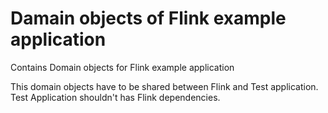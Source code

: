 # Damain objects of Flink example application

Contains Domain objects for Flink example application 

This domain objects have to be shared between Flink and Test application.
Test Application shouldn't has Flink dependencies.
